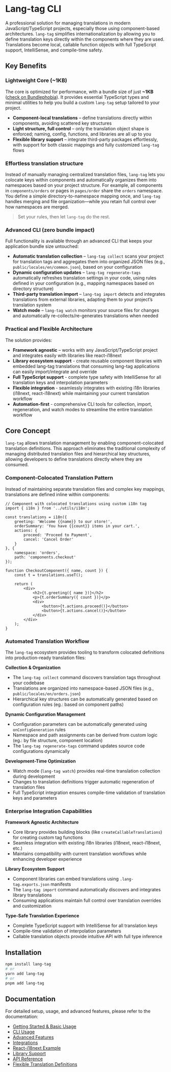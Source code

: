 # Lang-tag CLI

A professional solution for managing translations in modern JavaScript/TypeScript projects, especially those using component-based architectures. `lang-tag` simplifies internationalization by allowing you to define translation keys directly within the components where they are used. Translations become local, callable function objects with full TypeScript support, IntelliSense, and compile-time safety.

## Key Benefits

### Lightweight Core (~1KB)

The core is optimized for performance, with a bundle size of just **~1KB** ([check on Bundlephobia](https://bundlephobia.com/package/lang-tag)). It provides essential TypeScript types and minimal utilities to help you build a custom `lang-tag` setup tailored to your project.

- **Component-local translations** – define translations directly within components, avoiding scattered key structures
- **Light structure, full control** – only the translation object shape is enforced; naming, config, functions, and libraries are all up to you
- **Flexible library support** – integrate third-party packages effortlessly, with support for both classic mappings and fully customized `lang-tag` flows

### Effortless translation structure

Instead of manually managing centralized translation files, `lang-tag` lets you colocate keys within components and automatically organizes them into namespaces based on your project structure. For example, all components in `components/orders` or pages in `pages/order` share the `orders` namespace. You define a simple directory-to-namespace mapping once, and `lang-tag` handles merging and file organization—while you retain full control over how namespaces are merged. 

> Set your rules, then let `lang-tag` do the rest.

### Advanced CLI (zero bundle impact)

Full functionality is available through an advanced CLI that keeps your application bundle size untouched:

- **Automatic translation collection** – `lang-tag collect` scans your project for translation tags and aggregates them into organized JSON files (e.g., `public/locales/en/common.json`), based on your configuration
- **Dynamic configuration updates** – `lang-tag regenerate-tags` automatically refreshes translation settings in your code, using rules defined in your configuration (e.g., mapping namespaces based on directory structure)
- **Third-party translation import** – `lang-tag import` detects and integrates translations from external libraries, adapting them to your project’s translation system
- **Watch mode** – `lang-tag watch` monitors your source files for changes and automatically re-collects/re-generates translations when needed

### Practical and Flexible Architecture

The solution provides:
- **Framework agnostic** – works with any JavaScript/TypeScript project and integrates easily with libraries like react-i18next
- **Library ecosystem support** - create reusable component libraries with embedded lang-tag translations that consuming lang-tag applications can easily import/integrate and override
- **Full TypeScript support** - complete type safety with IntelliSense for all translation keys and interpolation parameters
- **Flexible integration** - seamlessly integrates with existing i18n libraries (i18next, react-i18next) while maintaining your current translation workflow
- **Automation-first** - comprehensive CLI tools for collection, import, regeneration, and watch modes to streamline the entire translation workflow

## Core Concept

`lang-tag` allows translation management by enabling component-colocated translation definitions. This approach eliminates the traditional complexity of managing distributed translation files and hierarchical key structures, allowing developers to define translations directly where they are consumed.

### Component-Colocated Translation Pattern

Instead of maintaining separate translation files and complex key mappings, translations are defined inline within components:

```tsx
// Component with colocated translations using custom i18n tag
import { i18n } from '../utils/i18n';

const translations = i18n({
    greeting: 'Welcome {{name}} to our store!',
    orderSummary: 'You have {{count}} items in your cart.',
    actions: {
        proceed: 'Proceed to Payment',
        cancel: 'Cancel Order'
    }
}, {
    namespace: 'orders',
    path: 'components.checkout'
});

function CheckoutComponent({ name, count }) {
    const t = translations.useT();
    
    return (
        <div>
            <h2>{t.greeting({ name })}</h2>
            <p>{t.orderSummary({ count })}</p>
            <div>
                <button>{t.actions.proceed()}</button>
                <button>{t.actions.cancel()}</button>
            </div>
        </div>
    );
}
```

### Automated Translation Workflow

The `lang-tag` ecosystem provides tooling to transform colocated definitions into production-ready translation files:

**Collection & Organization**
- The `lang-tag collect` command discovers translation tags throughout your codebase
- Translations are organized into namespace-based JSON files (e.g., `public/locales/en/orders.json`)
- Hierarchical key structures can be automatically generated based on configuration rules (eg.: based on component paths)

**Dynamic Configuration Management**
- Configuration parameters can be automatically generated using `onConfigGeneration` rules
- Namespace and path assignments can be derived from custom logic (eg.: by file structure, component location)
- The `lang-tag regenerate-tags` command updates source code configurations dynamically

**Development-Time Optimization**
- Watch mode (`lang-tag watch`) provides real-time translation collection during development
- Changes to translation definitions trigger automatic regeneration of translation files
- Full TypeScript integration ensures compile-time validation of translation keys and parameters

### Enterprise Integration Capabilities

**Framework Agnostic Architecture**
- Core library provides building blocks (like `createCallableTranslations`) for creating custom tag functions
- Seamless integration with existing i18n libraries (i18next, react-i18next, etc.)
- Maintains compatibility with current translation workflows while enhancing developer experience

**Library Ecosystem Support**
- Component libraries can embed translations using `.lang-tag.exports.json` manifests
- The `lang-tag import` command automatically discovers and integrates library translations
- Consuming applications maintain full control over translation overrides and customization

**Type-Safe Translation Experience**
- Complete TypeScript support with IntelliSense for all translation keys
- Compile-time validation of interpolation parameters
- Callable translation objects provide intuitive API with full type inference

## Installation

```bash
npm install lang-tag
# or
yarn add lang-tag
# or
pnpm add lang-tag
```

## Documentation

For detailed setup, usage, and advanced features, please refer to the documentation:

- [Getting Started & Basic Usage](docs/getting-started.md)
- [CLI Usage](docs/cli-usage.md)
- [Advanced Features](docs/advanced-features.md)
- [Integrations](docs/integrations.md)
- [React-i18next Example](docs/react-i18n-example.md)
- [Library Support](docs/library-support.md)
- [API Reference](docs/api-reference.md)
- [Flexible Translation Definitions](docs/flexible-translations.md)
